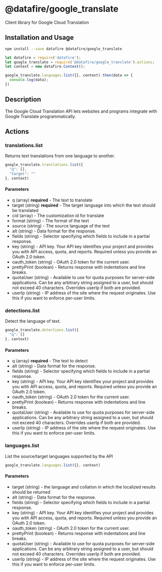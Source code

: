 # @datafire/google_translate

Client library for Google Cloud Translation

## Installation and Usage
```bash
npm install --save datafire @datafire/google_translate
```

```js
let datafire = require('datafire');
let google_translate = require('@datafire/google_translate').actions;
let context = new datafire.Context();

google_translate.languages.list({}, context).then(data => {
  console.log(data);
})
```

## Description
The Google Cloud Translation API lets websites and programs integrate with
    Google Translate programmatically.

## Actions
### translations.list
Returns text translations from one language to another.


```js
google_translate.translations.list({
  "q": [],
  "target": ""
}, context)
```

#### Parameters
* q (array) **required** - The text to translate
* target (string) **required** - The target language into which the text should be translated
* cid (array) - The customization id for translate
* format (string) - The format of the text
* source (string) - The source language of the text
* alt (string) - Data format for the response.
* fields (string) - Selector specifying which fields to include in a partial response.
* key (string) - API key. Your API key identifies your project and provides you with API access, quota, and reports. Required unless you provide an OAuth 2.0 token.
* oauth_token (string) - OAuth 2.0 token for the current user.
* prettyPrint (boolean) - Returns response with indentations and line breaks.
* quotaUser (string) - Available to use for quota purposes for server-side applications. Can be any arbitrary string assigned to a user, but should not exceed 40 characters. Overrides userIp if both are provided.
* userIp (string) - IP address of the site where the request originates. Use this if you want to enforce per-user limits.

### detections.list
Detect the language of text.


```js
google_translate.detections.list({
  "q": []
}, context)
```

#### Parameters
* q (array) **required** - The text to detect
* alt (string) - Data format for the response.
* fields (string) - Selector specifying which fields to include in a partial response.
* key (string) - API key. Your API key identifies your project and provides you with API access, quota, and reports. Required unless you provide an OAuth 2.0 token.
* oauth_token (string) - OAuth 2.0 token for the current user.
* prettyPrint (boolean) - Returns response with indentations and line breaks.
* quotaUser (string) - Available to use for quota purposes for server-side applications. Can be any arbitrary string assigned to a user, but should not exceed 40 characters. Overrides userIp if both are provided.
* userIp (string) - IP address of the site where the request originates. Use this if you want to enforce per-user limits.

### languages.list
List the source/target languages supported by the API


```js
google_translate.languages.list({}, context)
```

#### Parameters
* target (string) - the language and collation in which the localized results should be returned
* alt (string) - Data format for the response.
* fields (string) - Selector specifying which fields to include in a partial response.
* key (string) - API key. Your API key identifies your project and provides you with API access, quota, and reports. Required unless you provide an OAuth 2.0 token.
* oauth_token (string) - OAuth 2.0 token for the current user.
* prettyPrint (boolean) - Returns response with indentations and line breaks.
* quotaUser (string) - Available to use for quota purposes for server-side applications. Can be any arbitrary string assigned to a user, but should not exceed 40 characters. Overrides userIp if both are provided.
* userIp (string) - IP address of the site where the request originates. Use this if you want to enforce per-user limits.

